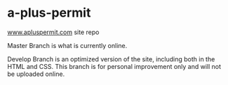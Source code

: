 # a-plus-permit
www.apluspermit.com site repo

Master Branch is what is currently online.

Develop Branch is an optimized version of the site, including both in the HTML and CSS. This branch is for personal improvement only and will not be uploaded online.